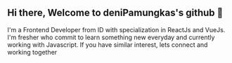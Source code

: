 ## Hi there, Welcome to deniPamungkas's github 👋

I'm a Frontend Developer from ID with specialization in ReactJs and VueJs. I'm fresher who commit to learn something new everyday and currently working with Javascript. If you have similar interest, lets connect and working together
<!--
**deniPamungkas/deniPamungkas** is a ✨ _special_ ✨ repository because its `README.md` (this file) appears on your GitHub profile.

Here are some ideas to get you started:

- 🔭 I’m currently working on ...
- 🌱 I’m currently learning ...
- 👯 I’m looking to collaborate on ...
- 🤔 I’m looking for help with ...
- 💬 Ask me about ...
- 📫 How to reach me: ...
- 😄 Pronouns: ...
- ⚡ Fun fact: ...
-->
